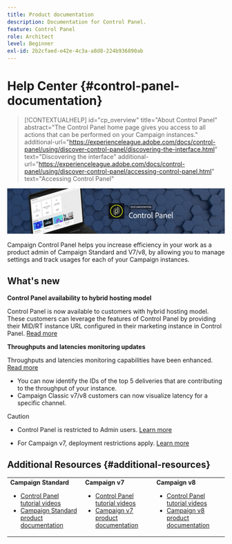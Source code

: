 ```yaml
---
title: Product documentation
description: Documentation for Control Panel.
feature: Control Panel
role: Architect
level: Beginner
exl-id: 2b2cfaed-e42e-4c3a-a8d8-224b936890ab
---
```

# Help Center {#control-panel-documentation}

>[!CONTEXTUALHELP]
>id="cp_overview"
>title="About Control Panel"
>abstract="The Control Panel home page gives you access to all actions that can be performed on your Campaign instances."
>additional-url="https://experienceleague.adobe.com/docs/control-panel/using/discover-control-panel/discovering-the-interface.html" text="Discovering the interface"
>additional-url="https://experienceleague.adobe.com/docs/control-panel/using/discover-control-panel/accessing-control-panel.html" text="Accessing Control Panel"

![](assets/do-not-localize/banner.png)

Campaign Control Panel helps you increase efficiency in your work as a product admin of Campaign Standard and V7/v8, by allowing you to manage settings and track usages for each of your Campaign instances.

## What's new

**Control Panel availability to hybrid hosting model**

Control Panel is now available to customers with hybrid hosting model. These customers can leverage the features of Control Panel by providing their MID/RT instance URL configured in their marketing instance in Control Panel. [Read more](instances-settings/using/external-accounts.md)


**Throughputs and latencies monitoring updates**

Throughputs and latencies monitoring capabilities have been enhanced. [Read more](performance-monitoring/using/thoughputs-latencies.md)

* You can now identify the IDs of the top 5 deliveries that are contributing to the throughput of your instance.
* Campaign Classic v7/v8 customers can now visualize latency for a specific channel.

>[!CAUTION]
>
>* Control Panel is restricted to Admin users. [Learn more](https://experienceleague.adobe.com/docs/control-panel/using/discover-control-panel/managing-permissions.html#discover-control-panel)
>
>* For Campaign v7, deployment restrictions apply. [Learn more](faq.md#v7-restrictions)

## Additional Resources {#additional-resources}

<table>
    <tr>
        <td><b>Campaign Standard</b><br/>
        <ul>
            <li><a href="https://experienceleague.adobe.com/docs/campaign-standard-learn/control-panel/control-panel-overview.html">Control Panel tutorial videos</a></li>
            <li><a href="https://experienceleague.adobe.com/docs/campaign-standard/using/campaign-standard-home.html">Campaign Standard product documentation</a></li>
        </ul>
        </td>
        <td><b>Campaign v7</b><br/>
        <ul>
            <li><a href="https://experienceleague.adobe.com/docs/campaign-classic-learn/control-panel/control-panel-overview.html">Control Panel tutorial videos</a></li>
            <li><a href="https://experienceleague.adobe.com/docs/campaign-classic/using/campaign-classic-home.html">Campaign v7 product documentation</a></li>
        </ul>
        </td>
        <td><b>Campaign v8</b><br/>
        <ul>
            <li><a href="https://experienceleague.adobe.com/docs/campaign-learn/control-panel/control-panel-overview.html">Control Panel tutorial videos</a></li>
            <li><a href="https://experienceleague.adobe.com/docs/campaign/campaign-v8/campaign-home.html">Campaign v8 product documentation</a></li>
        </ul>
        </td>
    </tr>
</table>
